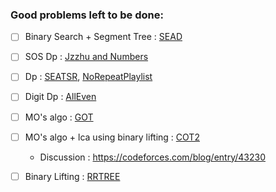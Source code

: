 ### Good problems left to be done:

- [ ] Binary Search + Segment Tree : [SEAD](https://www.codechef.com/problems/SEAD)

- [ ] SOS Dp : [Jzzhu and Numbers](https://codeforces.com/contest/449/problem/D)

- [ ] Dp : [SEATSR](https://www.codechef.com/problems/SEATSR), [NoRepeatPlaylist](https://community.topcoder.com/stat?c=problem_statement&pm=11774&rd=14724&rm=&cr=23010876)

- [ ] Digit Dp : [AllEven](https://vjudge.net/problem/TopCoder-15832)

- [ ] MO's algo : [GOT](https://www.spoj.com/problems/GOT/)

- [ ] MO's algo + lca using binary lifting : [COT2](https://www.spoj.com/problems/COT2/)
	* Discussion : https://codeforces.com/blog/entry/43230

- [ ] Binary Lifting : [RRTREE](https://www.codechef.com/problems/RRTREE)